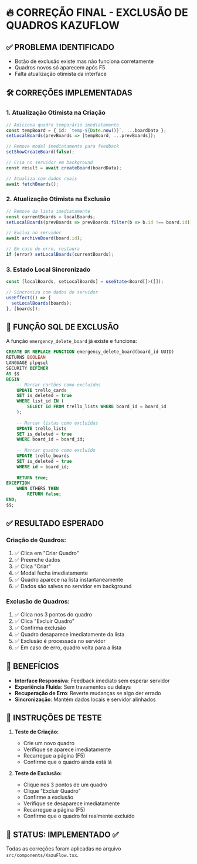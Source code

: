 # 🔥 CORREÇÃO FINAL - EXCLUSÃO DE QUADROS KAZUFLOW

## ✅ PROBLEMA IDENTIFICADO
- Botão de exclusão existe mas não funciona corretamente
- Quadros novos só aparecem após F5
- Falta atualização otimista da interface

## 🛠️ CORREÇÕES IMPLEMENTADAS

### 1. **Atualização Otimista na Criação**
```typescript
// Adiciona quadro temporário imediatamente
const tempBoard = { id: `temp-${Date.now()}`, ...boardData };
setLocalBoards(prevBoards => [tempBoard, ...prevBoards]);

// Remove modal imediatamente para feedback
setShowCreateBoard(false);

// Cria no servidor em background
const result = await createBoard(boardData);

// Atualiza com dados reais
await fetchBoards();
```

### 2. **Atualização Otimista na Exclusão**
```typescript
// Remove da lista imediatamente
const currentBoards = localBoards;
setLocalBoards(prevBoards => prevBoards.filter(b => b.id !== board.id));

// Exclui no servidor
await archiveBoard(board.id);

// Em caso de erro, restaura
if (error) setLocalBoards(currentBoards);
```

### 3. **Estado Local Sincronizado**
```typescript
const [localBoards, setLocalBoards] = useState<Board[]>([]);

// Sincroniza com dados do servidor
useEffect(() => {
  setLocalBoards(boards);
}, [boards]);
```

## 🔧 FUNÇÃO SQL DE EXCLUSÃO

A função `emergency_delete_board` já existe e funciona:

```sql
CREATE OR REPLACE FUNCTION emergency_delete_board(board_id UUID)
RETURNS BOOLEAN
LANGUAGE plpgsql
SECURITY DEFINER
AS $$
BEGIN
    -- Marcar cartões como excluídos
    UPDATE trello_cards 
    SET is_deleted = true 
    WHERE list_id IN (
        SELECT id FROM trello_lists WHERE board_id = board_id
    );
    
    -- Marcar listas como excluídas
    UPDATE trello_lists 
    SET is_deleted = true 
    WHERE board_id = board_id;
    
    -- Marcar quadro como excluído
    UPDATE trello_boards 
    SET is_deleted = true 
    WHERE id = board_id;
    
    RETURN true;
EXCEPTION
    WHEN OTHERS THEN
        RETURN false;
END;
$$;
```

## ✅ RESULTADO ESPERADO

### **Criação de Quadros:**
1. ✅ Clica em "Criar Quadro"
2. ✅ Preenche dados
3. ✅ Clica "Criar"
4. ✅ Modal fecha imediatamente
5. ✅ Quadro aparece na lista instantaneamente
6. ✅ Dados são salvos no servidor em background

### **Exclusão de Quadros:**
1. ✅ Clica nos 3 pontos do quadro
2. ✅ Clica "Excluir Quadro"
3. ✅ Confirma exclusão
4. ✅ Quadro desaparece imediatamente da lista
5. ✅ Exclusão é processada no servidor
6. ✅ Em caso de erro, quadro volta para a lista

## 🚀 BENEFÍCIOS

- **Interface Responsiva**: Feedback imediato sem esperar servidor
- **Experiência Fluida**: Sem travamentos ou delays
- **Recuperação de Erro**: Reverte mudanças se algo der errado
- **Sincronização**: Mantém dados locais e servidor alinhados

## 📝 INSTRUÇÕES DE TESTE

1. **Teste de Criação:**
   - Crie um novo quadro
   - Verifique se aparece imediatamente
   - Recarregue a página (F5)
   - Confirme que o quadro ainda está lá

2. **Teste de Exclusão:**
   - Clique nos 3 pontos de um quadro
   - Clique "Excluir Quadro"
   - Confirme a exclusão
   - Verifique se desaparece imediatamente
   - Recarregue a página (F5)
   - Confirme que o quadro foi realmente excluído

## 🎯 STATUS: IMPLEMENTADO ✅

Todas as correções foram aplicadas no arquivo `src/components/KazuFlow.tsx`.
